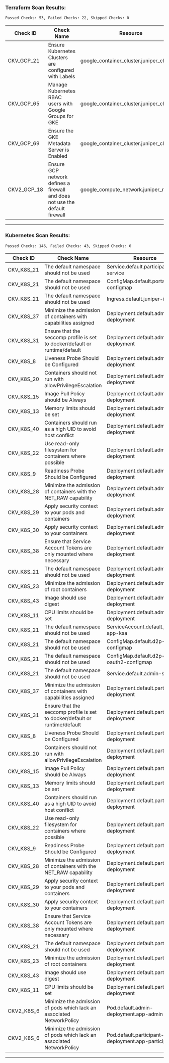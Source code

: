 ### Terraform Scan Results:

```
Passed Checks: 53, Failed Checks: 22, Skipped Checks: 0
```

| Check ID    | Check Name                                                                          | Resource                                         | Guideline    | File                       |
|-------------|-------------------------------------------------------------------------------------|--------------------------------------------------|--------------|----------------------------|
| CKV_GCP_21  | Ensure Kubernetes Clusters are configured with Labels                               | google_container_cluster.juniper_cluster         | [Link](None) | /cluster.tf                |
| CKV_GCP_65  | Manage Kubernetes RBAC users with Google Groups for GKE                             | google_container_cluster.juniper_cluster         | [Link](None) | /cluster.tf                |
| CKV_GCP_69  | Ensure the GKE Metadata Server is Enabled                                           | google_container_cluster.juniper_cluster         | [Link](None) | /cluster.tf                |
| CKV2_GCP_18 | Ensure GCP network defines a firewall and does not use the default firewall         | google_compute_network.juniper_network           | [Link](None) | /network.tf                |

---
### Kubernetes Scan Results:

```
Passed Checks: 146, Failed Checks: 43, Skipped Checks: 0
```

| Check ID   | Check Name                                                                  | Resource                                           | Guideline    | File                            |
|------------|-----------------------------------------------------------------------------|----------------------------------------------------|--------------|---------------------------------|
| CKV_K8S_21 | The default namespace should not be used                                    | Service.default.participant-service                | [Link](None) | /k8s/participant-service.yml    |
| CKV_K8S_21 | The default namespace should not be used                                    | ConfigMap.default.portal-b2c-configmap             | [Link](None) | /k8s/b2c-config.yml             |
| CKV_K8S_21 | The default namespace should not be used                                    | Ingress.default.juniper-ingress                    | [Link](None) | /k8s/ingress.yml                |
| CKV_K8S_37 | Minimize the admission of containers with capabilities assigned             | Deployment.default.admin-deployment                | [Link](None) | /k8s/admin-deployment.yml       |
| CKV_K8S_31 | Ensure that the seccomp profile is set to docker/default or runtime/default | Deployment.default.admin-deployment                | [Link](None) | /k8s/admin-deployment.yml       |
| CKV_K8S_8  | Liveness Probe Should be Configured                                         | Deployment.default.admin-deployment                | [Link](None) | /k8s/admin-deployment.yml       |
| CKV_K8S_20 | Containers should not run with allowPrivilegeEscalation                     | Deployment.default.admin-deployment                | [Link](None) | /k8s/admin-deployment.yml       |
| CKV_K8S_15 | Image Pull Policy should be Always                                          | Deployment.default.admin-deployment                | [Link](None) | /k8s/admin-deployment.yml       |
| CKV_K8S_13 | Memory limits should be set                                                 | Deployment.default.admin-deployment                | [Link](None) | /k8s/admin-deployment.yml       |
| CKV_K8S_40 | Containers should run as a high UID to avoid host conflict                  | Deployment.default.admin-deployment                | [Link](None) | /k8s/admin-deployment.yml       |
| CKV_K8S_22 | Use read-only filesystem for containers where possible                      | Deployment.default.admin-deployment                | [Link](None) | /k8s/admin-deployment.yml       |
| CKV_K8S_9  | Readiness Probe Should be Configured                                        | Deployment.default.admin-deployment                | [Link](None) | /k8s/admin-deployment.yml       |
| CKV_K8S_28 | Minimize the admission of containers with the NET_RAW capability            | Deployment.default.admin-deployment                | [Link](None) | /k8s/admin-deployment.yml       |
| CKV_K8S_29 | Apply security context to your pods and containers                          | Deployment.default.admin-deployment                | [Link](None) | /k8s/admin-deployment.yml       |
| CKV_K8S_30 | Apply security context to your containers                                   | Deployment.default.admin-deployment                | [Link](None) | /k8s/admin-deployment.yml       |
| CKV_K8S_38 | Ensure that Service Account Tokens are only mounted where necessary         | Deployment.default.admin-deployment                | [Link](None) | /k8s/admin-deployment.yml       |
| CKV_K8S_21 | The default namespace should not be used                                    | Deployment.default.admin-deployment                | [Link](None) | /k8s/admin-deployment.yml       |
| CKV_K8S_23 | Minimize the admission of root containers                                   | Deployment.default.admin-deployment                | [Link](None) | /k8s/admin-deployment.yml       |
| CKV_K8S_43 | Image should use digest                                                     | Deployment.default.admin-deployment                | [Link](None) | /k8s/admin-deployment.yml       |
| CKV_K8S_11 | CPU limits should be set                                                    | Deployment.default.admin-deployment                | [Link](None) | /k8s/admin-deployment.yml       |
| CKV_K8S_21 | The default namespace should not be used                                    | ServiceAccount.default.juniper-app-ksa             | [Link](None) | /k8s/juniper-ksa-user.yml       |
| CKV_K8S_21 | The default namespace should not be used                                    | ConfigMap.default.d2p-site-configmap               | [Link](None) | /k8s/site-config.yml            |
| CKV_K8S_21 | The default namespace should not be used                                    | ConfigMap.default.d2p-oauth2-configmap             | [Link](None) | /k8s/oauth2-config.yml          |
| CKV_K8S_21 | The default namespace should not be used                                    | Service.default.admin-service                      | [Link](None) | /k8s/admin-service.yml          |
| CKV_K8S_37 | Minimize the admission of containers with capabilities assigned             | Deployment.default.participant-deployment          | [Link](None) | /k8s/participant-deployment.yml |
| CKV_K8S_31 | Ensure that the seccomp profile is set to docker/default or runtime/default | Deployment.default.participant-deployment          | [Link](None) | /k8s/participant-deployment.yml |
| CKV_K8S_8  | Liveness Probe Should be Configured                                         | Deployment.default.participant-deployment          | [Link](None) | /k8s/participant-deployment.yml |
| CKV_K8S_20 | Containers should not run with allowPrivilegeEscalation                     | Deployment.default.participant-deployment          | [Link](None) | /k8s/participant-deployment.yml |
| CKV_K8S_15 | Image Pull Policy should be Always                                          | Deployment.default.participant-deployment          | [Link](None) | /k8s/participant-deployment.yml |
| CKV_K8S_13 | Memory limits should be set                                                 | Deployment.default.participant-deployment          | [Link](None) | /k8s/participant-deployment.yml |
| CKV_K8S_40 | Containers should run as a high UID to avoid host conflict                  | Deployment.default.participant-deployment          | [Link](None) | /k8s/participant-deployment.yml |
| CKV_K8S_22 | Use read-only filesystem for containers where possible                      | Deployment.default.participant-deployment          | [Link](None) | /k8s/participant-deployment.yml |
| CKV_K8S_9  | Readiness Probe Should be Configured                                        | Deployment.default.participant-deployment          | [Link](None) | /k8s/participant-deployment.yml |
| CKV_K8S_28 | Minimize the admission of containers with the NET_RAW capability            | Deployment.default.participant-deployment          | [Link](None) | /k8s/participant-deployment.yml |
| CKV_K8S_29 | Apply security context to your pods and containers                          | Deployment.default.participant-deployment          | [Link](None) | /k8s/participant-deployment.yml |
| CKV_K8S_30 | Apply security context to your containers                                   | Deployment.default.participant-deployment          | [Link](None) | /k8s/participant-deployment.yml |
| CKV_K8S_38 | Ensure that Service Account Tokens are only mounted where necessary         | Deployment.default.participant-deployment          | [Link](None) | /k8s/participant-deployment.yml |
| CKV_K8S_21 | The default namespace should not be used                                    | Deployment.default.participant-deployment          | [Link](None) | /k8s/participant-deployment.yml |
| CKV_K8S_23 | Minimize the admission of root containers                                   | Deployment.default.participant-deployment          | [Link](None) | /k8s/participant-deployment.yml |
| CKV_K8S_43 | Image should use digest                                                     | Deployment.default.participant-deployment          | [Link](None) | /k8s/participant-deployment.yml |
| CKV_K8S_11 | CPU limits should be set                                                    | Deployment.default.participant-deployment          | [Link](None) | /k8s/participant-deployment.yml |
| CKV2_K8S_6 | Minimize the admission of pods which lack an associated NetworkPolicy       | Pod.default.admin-deployment.app-admin             | [Link](None) | /k8s/admin-deployment.yml       |
| CKV2_K8S_6 | Minimize the admission of pods which lack an associated NetworkPolicy       | Pod.default.participant-deployment.app-participant | [Link](None) | /k8s/participant-deployment.yml |

---
